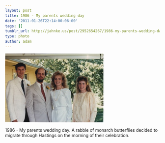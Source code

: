 ```yaml
---
layout: post
title: 1986 - My parents wedding day
date: '2011-01-26T22:14:00-06:00'
tags: []
tumblr_url: http://jahnke.us/post/2952654267/1986-my-parents-wedding-day-a-rabble-of-monarch
type: photo
author: adam
---
```


![](/media/tumblr_lfnyg8UAXd1qga9s2o1_400.jpg)

1986 - My parents wedding day. A rabble of monarch butterflies decided to migrate through Hastings on the morning of their celebration.
